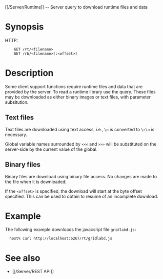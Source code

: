 [[/Server/Runtime]] -- Server query to download runtime files and data

# Synopsis
HTTP:
~~~
    GET /rt/<filename>
    GET /rb/<filename>[:<offset>]
~~~

# Description

Some client support functions require runtime files and data that are provided by the server. To read a runtime library use the query. These files may be downloaded as either binary images or text files, with parameter subsitution.

## Text files

Text files are downloaded using text access, i.e., `\n` is converted to `\r\n` is necessary. 

Global variable names surrounded by `<<<` and `>>>` will be substituted on the server-side by the current value of the global.

## Binary files

Binary files are download using binary file access. No changes are made to the file when it is downloaded. 

If the `<offset>` is specified, the download will start at the byte offset specified. This can be used to obtain to resume of an incomplete download.

# Example
The following example downloads the javacsript file `gridlabd.js`:
~~~
  host% curl http://localhost:6267/rt/gridlabd.js
~~~

# See also

* [[/Server/REST API]]
